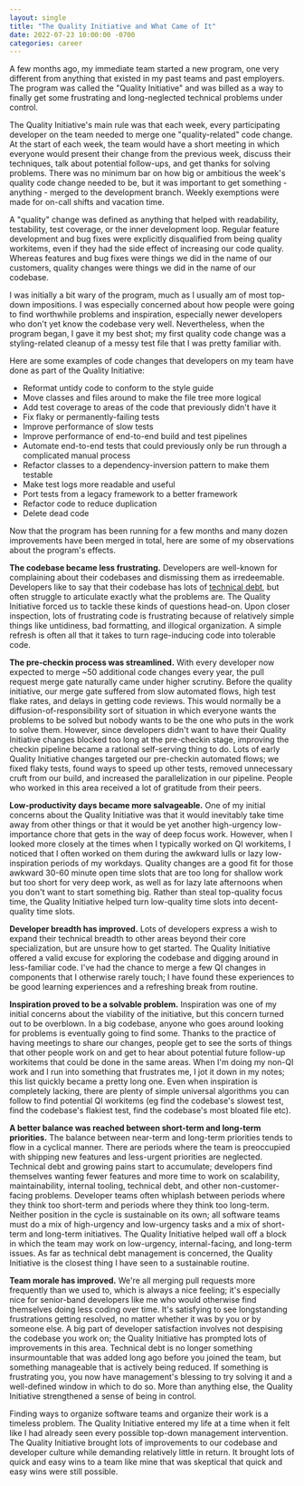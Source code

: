 ```yaml
---
layout: single
title: "The Quality Initiative and What Came of It"
date: 2022-07-23 10:00:00 -0700
categories: career
---
```


A few months ago, my immediate team started a new program, one very different from anything that existed in my past teams and past employers.
The program was called the "Quality Initiative" and was billed as a way to finally get some frustrating and long-neglected technical problems under control.

The Quality Initiative's main rule was that each week, every participating developer on the team needed to merge one "quality-related" code change.
At the start of each week, the team would have a short meeting in which everyone would present their change from the previous week, discuss their techniques, talk about potential follow-ups, and get thanks for solving problems.
There was no minimum bar on how big or ambitious the week's quality code change needed to be, but it was important to get something - anything - merged to the development branch.
Weekly exemptions were made for on-call shifts and vacation time.

A "quality" change was defined as anything that helped with readability, testability, test coverage, or the inner development loop.
Regular feature development and bug fixes were explicitly disqualified from being quality workitems, even if they had the side effect of increasing our code quality.
Whereas features and bug fixes were things we did in the name of our customers, quality changes were things we did in the name of our codebase.

I was initially a bit wary of the program, much as I usually am of most top-down impositions.
I was especially concerned about how people were going to find worthwhile problems and inspiration, especially newer developers who don't yet know the codebase very well.
Nevertheless, when the program began, I gave it my best shot; my first quality code change was a styling-related cleanup of a messy test file that I was pretty familiar with.

Here are some examples of code changes that developers on my team have done as part of the Quality Initiative:
* Reformat untidy code to conform to the style guide
* Move classes and files around to make the file tree more logical
* Add test coverage to areas of the code that previously didn't have it
* Fix flaky or permanently-failing tests
* Improve performance of slow tests
* Improve performance of end-to-end build and test pipelines
* Automate end-to-end tests that could previously only be run through a complicated manual process
* Refactor classes to a dependency-inversion pattern to make them testable
* Make test logs more readable and useful
* Port tests from a legacy framework to a better framework
* Refactor code to reduce duplication
* Delete dead code

Now that the program has been running for a few months and many dozen improvements have been merged in total, here are some of my observations about the program's effects.

**The codebase became less frustrating.**
Developers are well-known for complaining about their codebases and dismissing them as irredeemable.
Developers like to say that their codebase has lots of [technical debt](/blog/technical-debt), but often struggle to articulate exactly what the problems are.
The Quality Initiative forced us to tackle these kinds of questions head-on.
Upon closer inspection, lots of frustrating code is frustrating because of relatively simple things like untidiness, bad formatting, and illogical organization.
A simple refresh is often all that it takes to turn rage-inducing code into tolerable code.

**The pre-checkin process was streamlined.**
With every developer now expected to merge ~50 additional code changes every year, the pull request merge gate naturally came under higher scrutiny.
Before the quality initiative, our merge gate suffered from slow automated flows, high test flake rates, and delays in getting code reviews.
This would normally be a diffusion-of-responsibility sort of situation in which everyone wants the problems to be solved but nobody wants to be the one who puts in the work to solve them.
However, since developers didn't want to have their Quality Initiative changes blocked too long at the pre-checkin stage, improving the checkin pipeline became a rational self-serving thing to do.
Lots of early Quality Initiative changes targeted our pre-checkin automated flows; we fixed flaky tests, found ways to speed up other tests, removed unnecessary cruft from our build, and increased the parallelization in our pipeline.
People who worked in this area received a lot of gratitude from their peers.

**Low-productivity days became more salvageable.**
One of my initial concerns about the Quality Initiative was that it would inevitably take time away from other things or that it would be yet another high-urgency low-importance chore that gets in the way of deep focus work.
However, when I looked more closely at the times when I typically worked on QI workitems, I noticed that I often worked on them during the awkward lulls or lazy low-inspiration periods of my workdays.
Quality changes are a good fit for those awkward 30-60 minute open time slots that are too long for shallow work but too short for very deep work, as well as for lazy late afternoons when you don't want to start something big.
Rather than steal top-quality focus time, the Quality Initiative helped turn low-quality time slots into decent-quality time slots.

**Developer breadth has improved.**
Lots of developers express a wish to expand their technical breadth to other areas beyond their core specialization, but are unsure how to get started.
The Quality Initiative offered a valid excuse for exploring the codebase and digging around in less-familiar code.
I've had the chance to merge a few QI changes in components that I otherwise rarely touch; I have found these experiences to be good learning experiences and a refreshing break from routine.

**Inspiration proved to be a solvable problem.**
Inspiration was one of my initial concerns about the viability of the initiative, but this concern turned out to be overblown.
In a big codebase, anyone who goes around looking for problems is eventually going to find some.
Thanks to the practice of having meetings to share our changes, people get to see the sorts of things that other people work on and get to hear about potential future follow-up workitems that could be done in the same areas.
When I'm doing my non-QI work and I run into something that frustrates me, I jot it down in my notes; this list quickly became a pretty long one.
Even when inspiration is completely lacking, there are plenty of simple universal algorithms you can follow to find potential QI workitems (eg find the codebase's slowest test, find the codebase's flakiest test, find the codebase's most bloated file etc).

**A better balance was reached between short-term and long-term priorities.**
The balance between near-term and long-term priorities tends to flow in a cyclical manner.
There are periods where the team is preoccupied with shipping new features and less-urgent priorities are neglected.
Technical debt and growing pains start to accumulate; developers find themselves wanting fewer features and more time to work on scalability, maintainability, internal tooling, technical debt, and other non-customer-facing problems.
Developer teams often whiplash between periods where they think too short-term and periods where they think too long-term.
Neither position in the cycle is sustainable on its own; all software teams must do a mix of high-urgency and low-urgency tasks and a mix of short-term and long-term initiatives.
The Quality Initiative helped wall off a block in which the team may work on low-urgency, internal-facing, and long-term issues.
As far as technical debt management is concerned, the Quality Initiative is the closest thing I have seen to a sustainable routine.

**Team morale has improved.**
We're all merging pull requests more frequently than we used to, which is always a nice feeling; it's especially nice for senior-band developers like me who would otherwise find themselves doing less coding over time.
It's satisfying to see longstanding frustrations getting resolved, no matter whether it was by you or by someone else.
A big part of developer satisfaction involves not despising the codebase you work on; the Quality Initiative has prompted lots of improvements in this area.
Technical debt is no longer something insurmountable that was added long ago before you joined the team, but something manageable that is actively being reduced.
If something is frustrating you, you now have management's blessing to try solving it and a well-defined window in which to do so.
More than anything else, the Quality Initiative strengthened a sense of being in control.

Finding ways to organize software teams and organize their work is a timeless problem.
The Quality Initiative entered my life at a time when it felt like I had already seen every possible top-down management intervention.
The Quality Initiative brought lots of improvements to our codebase and developer culture while demanding relatively little in return.
It brought lots of quick and easy wins to a team like mine that was skeptical that quick and easy wins were still possible.

